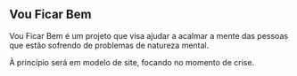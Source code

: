 <h2>Vou Ficar Bem</h2>

<p>
Vou Ficar Bem é um projeto que visa ajudar a acalmar a mente das pessoas que estão sofrendo de problemas de natureza mental.

À princípio será em modelo de site, focando no momento de crise.

</p>
